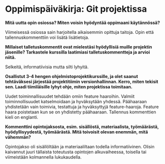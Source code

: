 # Oppimispäiväkirja: Git projektissa

__Mitä uutta opin osiossa? Miten voisin hyödyntää oppimaani käytännössä?__

Viimeisessä osiossa sain harjoitella aikaisemmin opittuja taitoja. Opin että tallennuskommenttiin voi lisätä lisätietoja.

__Millaiset talletuskommentit ovat mielestäsi hyödyllisiä muille projektin jäsenille? Tarkastele kurssilla laatimiasi talletuskommentteja ja arvioi niitä.__

Selkeitä, informatiivisia mutta silti lyhyitä.

__Osallistut 3-4 hengen ohjelmistoprojektikurssille, ja olet saanut tehtäväksesi järjestää projektitiimin versionhallinnan. Kerro, miten tekisit sen. Laadi tiimiläisille lyhyt ohje, miten projektissa toimitaan.__

Uudet toiminnallisuudet tehdään omiin feature haaroihin. Valmiit toiminnollisuudet katselmoidaan ja hyväksytään yhdessä. Päähaaraan yhdistetään vain toimivia, testattuja ja hyväksyttyjä feature-haaroja. Feature haara poistetaan kun se on yhdistetty päähaaraan. Tallennus kommenttien kieli on englanti.

__Kommenttini opintojaksosta, esim. sisällöstä, materiaalista, työmäärästä, hyödyllisyydestä, työmäärästä. Mitä toivoisit olevan enemmän, mitä vähemmän?__

Opintojakso oli sisällöltään ja materiaaliltaan todella informatiivinen. Olisin kaivannut juuri tällaista toteutusta opintojen alkuvaiheessa, toisella tai viimeistään kolmannella lukukaudella.
